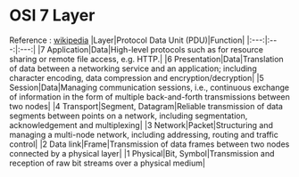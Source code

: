 # OSI 7 Layer

Reference : [wikipedia](https://en.wikipedia.org/wiki/OSI_model)
|Layer|Protocol Data Unit (PDU)|Function|
|:---:|:---:|:---:|
|7 Application|Data|High-level protocols such as for resource sharing or remote file access, e.g. HTTP.|
|6 Presentation|Data|Translation of data between a networking service and an application; including character encoding, data compression and encryption/decryption|
|5 Session|Data|Managing communication sessions, i.e., continuous exchange of information in the form of multiple back-and-forth transmissions between two nodes|
|4 Transport|Segment, Datagram|Reliable transmission of data segments between points on a network, including segmentation, acknowledgement and multiplexing|
|3 Network|Packet|Structuring and managing a multi-node network, including addressing, routing and traffic control|
|2 Data link|Frame|Transmission of data frames between two nodes connected by a physical layer|
|1 Physical|Bit, Symbol|Transmission and reception of raw bit streams over a physical medium|

